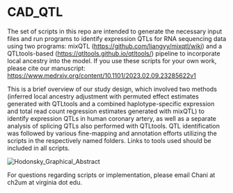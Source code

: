 # CAD_QTL

The set of scripts in this repo are intended to generate the necessary input files and run programs to identify expression QTLs for RNA sequencing data using two programs: mixQTL (https://github.com/liangyy/mixqtl/wiki) and a QTLtools-based (https://qtltools.github.io/qtltools/) pipeline to incorporate local ancestry into the model. If you use these scripts for your own work, please cite our manuscript: https://www.medrxiv.org/content/10.1101/2023.02.09.23285622v1

This is a brief overview of our study design, which involved two methods (inferred local ancestry adjustment with permuted effect estimates generated with QTLtools and a combined haplotype-specific expression and total read count regression estimates generated with mixQTL) to identify expression QTLs in human coronary artery, as well as a separate analysis of splicing QTLs also performed with QTLtools. QTL identification was followed by various fine-mapping and annotation efforts utilizing the scripts in the respectively named folders. Links to tools used should be included in all scripts.

![Hodonsky_Graphical_Abstract](https://user-images.githubusercontent.com/48288433/219073368-cc7e85da-3f31-46f6-8af1-990222c1fc6c.png)

For questions regarding scripts or implementation, please email Chani at ch2um at virginia dot edu. 

